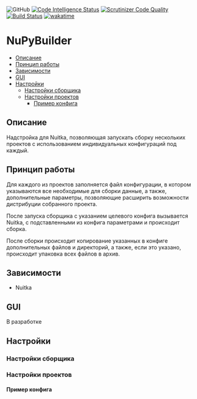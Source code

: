![GitHub](https://img.shields.io/github/license/intervisionlord/NuPyBuilder)
[![Code Intelligence Status](https://scrutinizer-ci.com/g/intervisionlord/NuPyBuilder/badges/code-intelligence.svg?b=main)](https://scrutinizer-ci.com/code-intelligence)
[![Scrutinizer Code Quality](https://scrutinizer-ci.com/g/intervisionlord/NuPyBuilder/badges/quality-score.png?b=main)](https://scrutinizer-ci.com/g/intervisionlord/NuPyBuilder/?branch=main)
[![Build Status](https://scrutinizer-ci.com/g/intervisionlord/NuPyBuilder/badges/build.png?b=main)](https://scrutinizer-ci.com/g/intervisionlord/NuPyBuilder/build-status/main)
[![wakatime](https://wakatime.com/badge/github/intervisionlord/NuPyBuilder.svg)](https://wakatime.com/badge/github/intervisionlord/NuPyBuilder)


# NuPyBuilder

- [Описание](#описание)
- [Принцип работы](#принцип-работы)
- [Зависимости](#зависимости)
- [GUI](#gui)
- [Настройки](#настройки)
  - [Настройки сборщика](#настройки-сборщика)
  - [Настройки проектов](#настройки-проектов)
    - [Пример конфига](#пример-конфига)


## Описание
Надстройка для Nuitka, позволяющая запускать сборку нескольких проектов с использованием индивидуальных конфигураций под каждый.
## Принцип работы
Для каждого из проектов заполняется файл конфигурации, в котором указываются все необходимые для сборки данные, а также, дополнительные параметры, позволяющие расширить возможности дистрибуции собранного проекта.

После запуска сборщика с указанием целевого конфига вызывается Nuitka, с подставленными из конфига параметрами и происходит сборка.

После сборки происходит копирование указанных в конфиге дополнительных файлов и директорий, а также, если это указано, происходит упаковка всех файлов в архив.
## Зависимости
* Nuitka
## GUI
В разработке
## Настройки
### Настройки сборщика
### Настройки проектов
#### Пример конфига